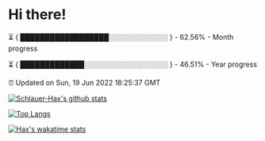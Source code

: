 # Hi there!

⏳ { ██████████████████░░░░░░░░░░░░ } - 62.56% - Month progress

⏳ { █████████████░░░░░░░░░░░░░░░░░ } - 46.51% - Year progress

⏰ Updated on Sun, 19 Jun 2022 18:25:37 GMT


[![Schlauer-Hax's github stats](https://github-readme-stats.vercel.app/api?username=Schlauer-Hax&show_icons=true&theme=dark&count_private=true)](https://github.com/Schlauer-Hax)


[![Top Langs](https://github-readme-stats.vercel.app/api/top-langs/?username=Schlauer-Hax&layout=compact&theme=dark)](https://github.com/Schlauer-Hax?tab=repositories)


[![Hax's wakatime stats](https://github-readme-stats.vercel.app/api/wakatime?username=Hax&theme=dark)](https://wakatime.com/@Hax)

